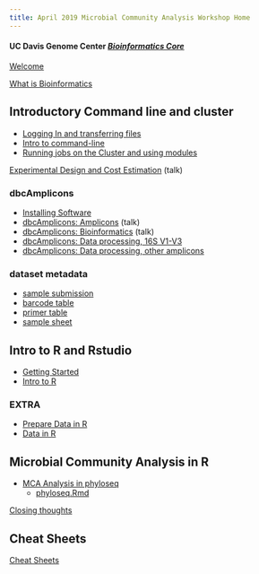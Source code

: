 ```yaml
---
title: April 2019 Microbial Community Analysis Workshop Home
---
```


#### UC Davis Genome Center [*Bioinformatics Core*](http://bioinformatics.ucdavis.edu/)

[Welcome](welcome.md)

[What is Bioinformatics](pdfs/Genomics_a_perspective_March2019.pdf)

## Introductory Command line and cluster
* [Logging In and transferring files](cli/logging-in.md)
* [Intro to command-line](cli/command-line-intro.md)
* [Running jobs on the Cluster and using modules](cli/cluster.md)


[Experimental Design and Cost Estimation](pdfs/MCA_Experimental_Design.pdf) (talk)

### dbcAmplicons
* [Installing Software](dbcAmplicons/dbcAmplicons_installing_software.md)
* [dbcAmplicons: Amplicons](dbcAmplicons/dbcAmplicons_Amplicons.pdf) (talk)
* [dbcAmplicons: Bioinformatics](dbcAmplicons/dbcAmplicons_Bioinformatics.pdf) (talk)
* [dbcAmplicons: Data processing, 16S V1-V3](dbcAmplicons/dbcAmplicons_commands.md)
* [dbcAmplicons: Data processing, other amplicons](dbcAmplicons/dbcAmplicons_commands_all_amplicons.md)

### dataset metadata
* [sample submission](metadata/slashpilesamplesheet.xlsx)
* [barcode table](metadata/dbcBarcodeLookupTable.txt)
* [primer table](metadata/PrimerTable.txt)
* [sample sheet](metadata/workshopSamplesheet.txt)

## Intro to R and Rstudio
* [Getting Started](intro2R/RStudio.md)
* [Intro to R](intro2R/Intro2R.md)
### EXTRA
* [Prepare Data in R](intro2R/data_in_R_prepare.md)
* [Data in R](intro2R/orig_data_in_R.md)

## Microbial Community Analysis in R
* [MCA Analysis in phyloseq](MCA_Workshop_R/phyloseq.md)
  * [phyloseq.Rmd](MCA_Workshop_R/phyloseq.Rmd)

[Closing thoughts](closing.md)


## Cheat Sheets
[Cheat Sheets](cheatSheetIndex.md)

<!--
## Lunch and Learns
[Lexogen](https://www.lexogen.com/), [Qiagen](https://www.qiagen.com/us/), [Illumina](https://www.illumina.com/), [10X Genomics](https://www.10xgenomics.com/)
-->
